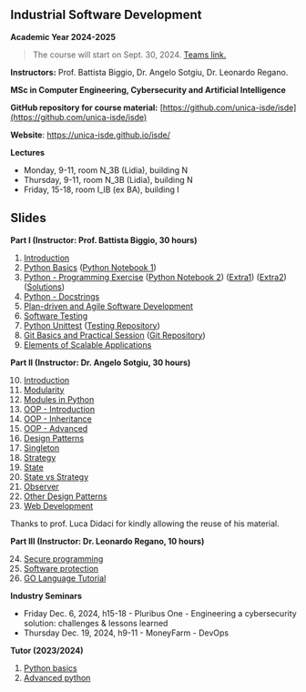 ## Industrial Software Development
**Academic Year 2024-2025**

> The course will start on Sept. 30, 2024. [Teams link.](https://teams.microsoft.com/l/team/19%3Au9YoM2FdMHYkS9pv9s9cAd9dcatDbmLHXCbZhna7VsI1%40thread.tacv2/conversations?groupId=c5a0a9f3-2ceb-4824-9935-1e26472579fa&tenantId=6bfa74cc-fe34-4d57-97d3-97fd6e0edee1)

**Instructors:** Prof. Battista Biggio, Dr. Angelo Sotgiu, Dr. Leonardo Regano.

**MSc in Computer Engineering, Cybersecurity and Artificial Intelligence**

**GitHub repository for course material:** [https://github.com/unica-isde/isde](https://github.com/unica-isde/isde)

**Website**: https://unica-isde.github.io/isde/

**Lectures**
- Monday, 9-11, room N_3B (Lidia), building N
- Thursday, 9-11, room N_3B (Lidia), building N
- Friday, 15-18, room I_IB (ex BA), building I

## Slides
**Part I (Instructor: Prof. Battista Biggio, 30 hours)**

1. [Introduction](https://github.com/unica-isde/isde/blob/master/slides/01-Introduction.pdf) 
2. [Python Basics](https://github.com/unica-isde/isde/blob/master/slides/02-Python.pdf) ([Python Notebook 1](https://github.com/unica-isde/isde/blob/master/notebooks/lab01.ipynb)) 
3. [Python - Programming Exercise](https://github.com/unica-isde/isde/blob/master/slides/03-Python-MNIST.pdf) ([Python Notebook 2](https://github.com/unica-isde/isde/blob/master/notebooks/lab02.ipynb)) ([Extra1](https://github.com/unica-isde/isde/blob/master/programming-exercises/ISDe-programming-skills-01.pdf)) ([Extra2](https://github.com/unica-isde/isde/blob/master/programming-exercises/ISDe-programming-skills-02.pdf)) ([Solutions](https://github.com/unica-isde/isde/tree/master/src)) 
4. [Python - Docstrings](https://github.com/unica-isde/isde/blob/master/slides/04-Python-docstrings.pdf) 
5. [Plan-driven and Agile Software Development](https://github.com/unica-isde/isde/blob/master/slides/05-Agile.pdf)
6. [Software Testing](https://github.com/unica-isde/isde/blob/master/slides/06-Testing.pdf) 
7. [Python Unittest](https://github.com/unica-isde/isde/blob/master/slides/07-Python-Unittest.pdf) ([Testing Repository](https://github.com/unica-isde/isde-testing))
8. [Git Basics and Practical Session](https://github.com/unica-isde/isde/blob/master/slides/08-Git.pdf) ([Git Repository](https://github.com/unica-isde/isde-git))
9. [Elements of Scalable Applications](https://github.com/unica-isde/isde/blob/master/slides/09-Scalable-Apps.pdf)

**Part II (Instructor: Dr. Angelo Sotgiu, 30 hours)**

10. [Introduction](https://github.com/unica-isde/isde/blob/master/slides/10-Part_2_Introduction_Coding_Guidelines_and_Best_Practices.pdf) 
11. [Modularity](https://github.com/unica-isde/isde/blob/master/slides/11-Modularity.pdf)
12. [Modules in Python](https://github.com/unica-isde/isde/blob/master/slides/12-Modules_in_Python.pdf)
13. [OOP - Introduction](https://github.com/unica-isde/isde/blob/master/slides/13-OOP_Introduction.pdf)
14. [OOP - Inheritance](https://github.com/unica-isde/isde/blob/master/slides/14-OOP_Inheritance.pdf)
15. [OOP - Advanced](https://github.com/unica-isde/isde/blob/master/slides/15-OOP_Advanced.pdf)
16. [Design Patterns](https://github.com/unica-isde/isde/blob/master/slides/16-Design_Patterns.pdf)
17. [Singleton](https://github.com/unica-isde/isde/blob/master/slides/17-Singleton.pdf)
18. [Strategy](https://github.com/unica-isde/isde/blob/master/slides/18-Strategy.pdf)
19. [State](https://github.com/unica-isde/isde/blob/master/slides/19-State.pdf)
20. [State vs Strategy](https://github.com/unica-isde/isde/blob/master/slides/20-State_vs_Strategy.pdf)
21. [Observer](https://github.com/unica-isde/isde/blob/master/slides/21-Observer.pdf)
22. [Other Design Patterns](https://github.com/unica-isde/isde/blob/master/slides/22-Other_Design_Patterns.pdf)
23. [Web Development](https://github.com/unica-isde/isde/blob/master/slides/23-Web_Development.pdf)

Thanks to prof. Luca Didaci for kindly allowing the reuse of his material.

**Part III (Instructor: Dr. Leonardo Regano, 10 hours)**

24. [Secure programming](https://github.com/unica-isde/isde/blob/master/seminars/Regano-Secure%20software.pdf)
25. [Software protection](https://github.com/unica-isde/isde/blob/master/seminars/Regano-Software%20protection.pdf)
26. [GO Language Tutorial](https://go.dev/tour/welcome/1)

**Industry Seminars**
* Friday Dec. 6, 2024, h15-18 - Pluribus One - Engineering a cybersecurity solution: challenges & lessons learned
* Thursday Dec. 19, 2024, h9-11 - MoneyFarm - DevOps

**Tutor (2023/2024)**

1. [Python basics](https://github.com/unica-isde/isde/blob/master/tutor/isde_tutoring_01.pdf)
2. [Advanced python](https://github.com/unica-isde/isde/blob/master/tutor/isde_tutoring_02.pdf)


